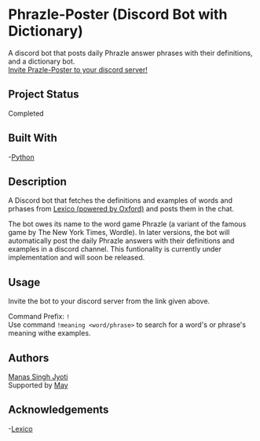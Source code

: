 # Phrazle-Poster (Discord Bot with Dictionary)
A discord bot that posts daily Phrazle answer phrases with their definitions, and a dictionary bot.  
[Invite Prazle-Poster to your discord server!](https://discord.com/api/oauth2/authorize?client_id=981060431428866048&permissions=274877979712&scope=bot)

## Project Status
Completed

## Built With
-[Python](https://www.python.org)

## Description
A Discord bot that fetches the definitions and examples of words and prhases from [Lexico (powered by Oxford)](https://www.lexico.com) and posts them in the chat.

The bot owes its name to the word game Phrazle (a variant of the famous game by The New York Times, Wordle). In later versions, the bot will automatically post the daily Phrazle answers with their definitions and examples in a discord channel. This funtionality is currently under implementation and will soon be released.

## Usage 
Invite the bot to your discord server from the link given above.

Command Prefix: `!`  
Use command `!meaning <word/phrase>`  to search for a word's or phrase's meaning withe examples.

## Authors  
[Manas Singh Jyoti](https://github.com/Rekiro)  
Supported by [May](https://github.com/Jenny-May)

## Acknowledgements
-[Lexico](https://www.lexico.com)








